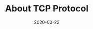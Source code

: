 ---
title: About TCP Protocol
date: 2020-03-22
categories:
  - protocol

tags:
    - networking
    - tcp
---